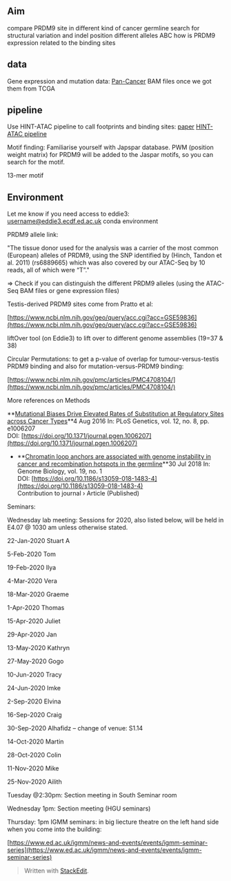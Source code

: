 ## Aim
compare PRDM9 site in different kind of cancer germline
search for structural variation and indel position 
different alleles ABC
how is PRDM9 expression related to the binding sites

## data
Gene expression and mutation data:
[Pan-Cancer](https://xenabrowser.net/datapages/?cohort=GDC%20Pan-Cancer%20(PANCAN)&removeHub=https%3A%2F%2Fxena.treehouse.gi.ucsc.edu%3A443)
BAM files once we got them from TCGA

## pipeline
Use HINT-ATAC pipeline to call footprints and binding sites:
[paper](https://genomebiology.biomedcentral.com/articles/10.1186/s13059-019-1642-2)
[HINT-ATAC pipeline](http://www.regulatory-genomics.org/hint/introduction/)

Motif finding:
Familiarise yourself with Japspar database.
PWM (position weight matrix) for PRDM9 will be added to the Jaspar motifs, so you can search for the motif.

13-mer motif

## Environment
Let me know if you need access to eddie3:
username@eddie3.ecdf.ed.ac.uk
conda environment


PRDM9 allele link:

"The tissue donor used for the analysis was a carrier of the most common (European) alleles of PRDM9, using the SNP identified by (Hinch, Tandon et al. 2011) (rs6889665) which was also covered by our ATAC-Seq by 10 reads, all of which were “T”."

=> Check if you can distinguish the different PRDM9 alleles (using the ATAC-Seq BAM files or gene expression files)

Testis-derived PRDM9 sites come from Pratto et al:

[https://www.ncbi.nlm.nih.gov/geo/query/acc.cgi?acc=GSE59836](https://www.ncbi.nlm.nih.gov/geo/query/acc.cgi?acc=GSE59836)

liftOver tool (on Eddie3) to lift over to different genome assemblies (19=37 & 38)

Circular Permutations: to get a p-value of overlap for tumour-versus-testis PRDM9 binding and also for mutation-versus-PRDM9 binding​:

[https://www.ncbi.nlm.nih.gov/pmc/articles/PMC4708104/](https://www.ncbi.nlm.nih.gov/pmc/articles/PMC4708104/)

More references on Methods

**[Mutational Biases Drive Elevated Rates of Substitution at Regulatory Sites across Cancer Types](https://www.research.ed.ac.uk/portal/en/publications/mutational-biases-drive-elevated-rates-of-substitution-at-regulatory-sites-across-cancer-types(5a00d7bc-a13f-4ce9-9ec6-e53ae92491a1).html "view on Edinburgh Research Explorer")**4 Aug 2016 In: PLoS Genetics, vol. 12, no. 8, pp. e1006207  
DOI: [https://doi.org/10.1371/journal.pgen.1006207](https://doi.org/10.1371/journal.pgen.1006207)

-   **[Chromatin loop anchors are associated with genome instability in cancer and recombination hotspots in the germline](https://www.research.ed.ac.uk/portal/en/publications/chromatin-loop-anchors-are-associated-with-genome-instability-in-cancer-and-recombination-hotspots-in-the-germline(9b7b0b32-7c43-4aa3-94cf-480a92a2863d).html "view on Edinburgh Research Explorer")**30 Jul 2018 In: Genome Biology, vol. 19, no. 1  
    DOI: [https://doi.org/10.1186/s13059-018-1483-4](https://doi.org/10.1186/s13059-018-1483-4)  
    Contribution to journal › Article (Published)



Seminars:

Wednesday lab meeting: Sessions for 2020, also listed below, will be held in E4.07 @ 1030 am unless otherwise stated.

22-Jan-2020 Stuart A

5-Feb-2020 Tom

19-Feb-2020 Ilya

4-Mar-2020 Vera

18-Mar-2020 Graeme

1-Apr-2020 Thomas

15-Apr-2020 Juliet

29-Apr-2020 Jan

13-May-2020 Kathryn

27-May-2020 Gogo

10-Jun-2020 Tracy

24-Jun-2020 Imke

2-Sep-2020 Elvina

16-Sep-2020 Craig

30-Sep-2020 Alhafidz – change of venue: S1.14

14-Oct-2020 Martin

28-Oct-2020 Colin

11-Nov-2020 Mike

25-Nov-2020 Ailith

Tuesday @2:30pm: Section meeting in South Seminar room

Wednesday 1pm: Section meeting (HGU seminars)

Thursday: 1pm IGMM seminars: in big liecture theatre on the left hand side when you come into the building:

[https://www.ed.ac.uk/igmm/news-and-events/events/igmm-seminar-series](https://www.ed.ac.uk/igmm/news-and-events/events/igmm-seminar-series)

> Written with [StackEdit](https://stackedit.io/).
<!--stackedit_data:
eyJoaXN0b3J5IjpbMzk2MTY4NTg4LDYxNDQ4MjIxMiwxNTU2Mj
c5OTA3LDEwNjU1OTU1MjZdfQ==
-->